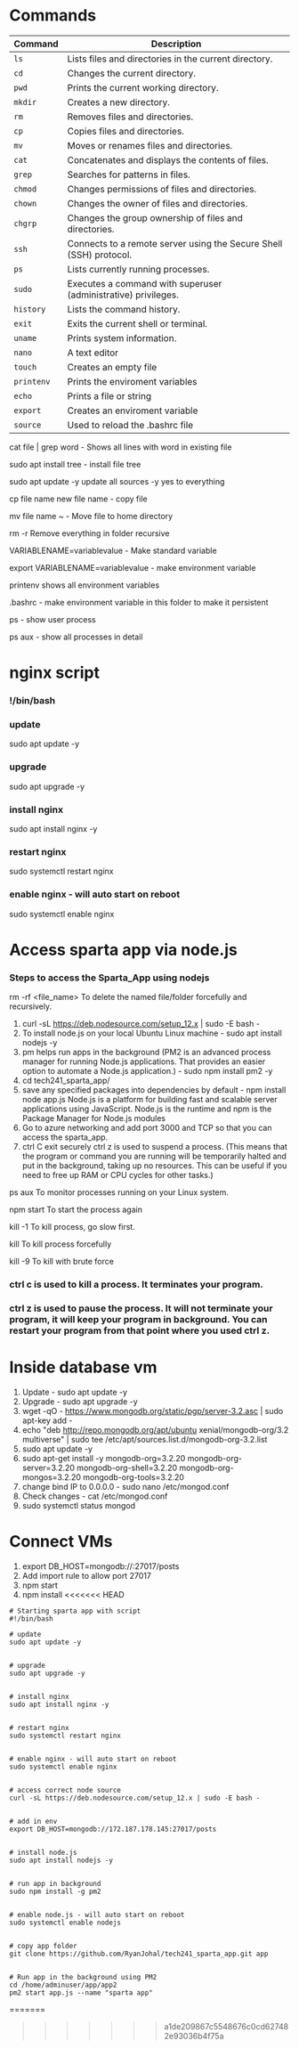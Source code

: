 # Commands
| Command   | Description                                                        |
|-----------|--------------------------------------------------------------------|
| `ls`      | Lists files and directories in the current directory.              |
| `cd`      | Changes the current directory.                                     |
| `pwd`     | Prints the current working directory.                              |
| `mkdir`   | Creates a new directory.                                           |
| `rm`      | Removes files and directories.                                     |
| `cp`      | Copies files and directories.                                      |
| `mv`      | Moves or renames files and directories.                            |
| `cat`     | Concatenates and displays the contents of files.                   |
| `grep`    | Searches for patterns in files.                                    |
| `chmod`   | Changes permissions of files and directories.                      |
| `chown`   | Changes the owner of files and directories.                        |
| `chgrp`   | Changes the group ownership of files and directories.              |
| `ssh`     | Connects to a remote server using the Secure Shell (SSH) protocol. |
| `ps`      | Lists currently running processes.                                 |
| `sudo`    | Executes a command with superuser (administrative) privileges.     |
| `history` | Lists the command history.                                         |
| `exit`    | Exits the current shell or terminal.                               |
| `uname`   | Prints system information.                                         |
| `nano`    | A text editor                                                      |
| `touch`   | Creates an empty file                                              |
| `printenv`| Prints the enviroment variables                                    |
| `echo`    | Prints a file or string                                            |
| `export`  | Creates an enviroment variable                                     |
| `source`  | Used to reload the .bashrc file                                    |


cat file | grep word - Shows all lines with word in existing file


sudo apt install tree - install file tree


sudo apt update -y update all sources -y yes to everything


cp file name new file name - copy file


mv file name ~ - Move file to home directory 


rm -r Remove everything in folder recursive


VARIABLENAME=variablevalue - Make standard variable


export VARIABLENAME=variablevalue - make environment variable


printenv shows all environment variables


.bashrc - make environment variable in this folder to make it persistent


ps - show user process


ps aux - show all processes in detail



# nginx script
### !/bin/bash


### update
sudo apt update -y


### upgrade
sudo apt upgrade -y


### install nginx
sudo apt install nginx -y


### restart nginx
sudo systemctl restart nginx


### enable nginx - will auto start on reboot
sudo systemctl enable nginx

 # Access sparta app via node.js
 ### Steps to access the Sparta_App using nodejs #####
rm -rf <file_name>              To delete the named file/folder forcefully and recursively.

1. curl -sL https://deb.nodesource.com/setup_12.x | sudo -E bash -
2. To install node.js on your local Ubuntu Linux machine - sudo apt install nodejs -y 
3. pm helps run apps in the background (PM2 is an advanced process manager for running Node.js applications. That provides an easier option to automate a Node.js application.) - sudo npm install pm2 -y
4. cd tech241_sparta_app/
5. save any specified packages into dependencies by default - npm install
node app.js                         Node.js is a platform for building fast and scalable server applications using JavaScript. Node.js is the runtime and npm is the Package Manager for Node.js modules
6. Go to azure networking and add port 3000 and TCP so that you can access the sparta_app.
7. ctrl C exit securely
ctrl  z                        is used to suspend a process. (This means that the program or command you are running will be temporarily halted and put in the background, taking up no resources. This can be useful if you need to free up RAM or CPU cycles for other tasks.)


ps aux                          To monitor processes running on your Linux system.


npm start                       To start the process again




kill -1 <PID>                   To kill process, go slow first.

kill <PID>                      To kill process forcefully

kill -9 <PID>                   To kill with brute force


### ctrl c is used to kill a process. It terminates your program.

### ctrl z is used to pause the process. It will not terminate your program, it will keep your program in background. You can restart your program from that point where you used ctrl z.


 # Inside database vm
 1. Update - sudo apt update -y
 2. Upgrade - sudo apt upgrade -y
 3. wget -qO - https://www.mongodb.org/static/pgp/server-3.2.asc | sudo apt-key add -
 4. echo "deb http://repo.mongodb.org/apt/ubuntu xenial/mongodb-org/3.2 multiverse" | sudo tee /etc/apt/sources.list.d/mongodb-org-3.2.list
 5. sudo apt update -y
 6. sudo apt-get install -y mongodb-org=3.2.20 mongodb-org-server=3.2.20 mongodb-org-shell=3.2.20 mongodb-org-mongos=3.2.20 mongodb-org-tools=3.2.20
 7. change bind IP to 0.0.0.0 - sudo nano /etc/mongod.conf
 8. Check changes - cat /etc/mongod.conf
 9.  sudo systemctl status mongod






# Connect VMs
1. export DB_HOST=mongodb://<IP-ADDRESS>:27017/posts
2. Add import rule to allow port 27017
3. npm start
4. npm install
<<<<<<< HEAD

```linux
# Starting sparta app with script
#!/bin/bash

# update
sudo apt update -y


# upgrade
sudo apt upgrade -y


# install nginx
sudo apt install nginx -y


# restart nginx
sudo systemctl restart nginx


# enable nginx - will auto start on reboot
sudo systemctl enable nginx


# access correct node source
curl -sL https://deb.nodesource.com/setup_12.x | sudo -E bash -


# add in env
export DB_HOST=mongodb://172.187.178.145:27017/posts


# install node.js
sudo apt install nodejs -y


# run app in background
sudo npm install -g pm2


# enable node.js - will auto start on reboot
sudo systemctl enable nodejs


# copy app folder
git clone https://github.com/RyanJohal/tech241_sparta_app.git app


# Run app in the background using PM2
cd /home/adminuser/app/app2
pm2 start app.js --name "sparta app"

```
=======
>>>>>>> a1de209867c5548676c0cd627482e93036b4f75a
